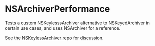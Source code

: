 # NSArchiverPerformance
Tests a custom NSKeylesssArchiver alternative to NSKeyedArchiver in certain use cases, and uses NSArchiver for a reference.

See the [NSKeylessArchiver repo](https://github.com/mchinen/NSKeylessArchiver) for discussion.
